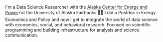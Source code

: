 <!--
**jikaczmarski/jikaczmarski** is a ✨ _special_ ✨ repository because its `README.md` (this file) appears on your GitHub profile.

Here are some ideas to get you started:

- 🔭 I’m currently working on ...
- 🌱 I’m currently learning ...
- 👯 I’m looking to collaborate on ...
- 🤔 I’m looking for help with ...
- 💬 Ask me about ...
- 📫 How to reach me: ...
- 😄 Pronouns: ...
- ⚡ Fun fact: ...
-->

I'm a Data Science Researcher with the [Alaska Center for Energy and Power](https://www.uaf.edu/acep/)⚡at the University of Alaska Fairbanks 🐻‍❄️ I did a Postdoc in Energy Economics and Policy and now I get to integrate the world of data science with economics, social, and behavioral research. Focused on scientific programming and building infrastructure for analysis and science communication.
